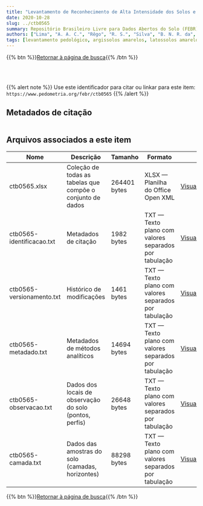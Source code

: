 ```yaml
---
title: "Levantamento de Reconhecimento de Alta Intensidade dos Solos e Avaliação da Aptidão Agrícola das Terras da Área de Novo Paraíso, Roraima"
date: 2020-10-28
slug: ../ctb0565
summary: Repositório Brasileiro Livre para Dados Abertos do Solo (FEBR) | A febre dos dados de solo no Brasil
authors: ["Lima", "A. A. C.", "Rêgo", "R. S.", "Silva", "B. N. R. da", "Duriez", "M. A. de M.", "Calessen", "M. E. C.", "Johas", "R. A. L.", "Araújo", "W. S. de", "Moreira", "G. N. C.", "Bloise", "R.", "Paula", "J. L. de", "Santos", "H. G. dos ."]
tags: [levantamento pedológico, argissolos amarelos, latossolos amarelos, plintossolos, nitossolos,]
---
```


<style>
div.alert > div {
    font-size: 0.8rem;
}
</style>

{{% btn %}}<a href="/febr/buscar/">Retornar à página de busca</a>{{% /btn %}}

<br>
<br>

{{% alert note %}}
Use este identificador para citar ou linkar para este item: `https://www.pedometria.org/febr/ctb0565`
{{% /alert %}}

## Metadados de citação

<table>
<!-- Fonte: https://gist.github.com/jfreels/6814721 -->
<script src="https://d3js.org/d3.v3.min.js" charset="utf-8"></script>
<script type='text/javascript' src='/febr/buscar/script.js'></script>
<script type='text/javascript'>
  d3.tsv('ctb0565-identificacao.txt',function (data) {
    var columns = ['campo', 'valor']
    tabulate(data, columns)
  })
</script>
</table>

## Arquivos associados a este item

<table style="width:100%">
  <thead>
    <tr>
      <th>Nome</th>
      <th>Descrição</th>
      <th>Tamanho</th>
      <th>Formato</th>
      <th></th>
    </tr>
  </thead>
  <tbody>
    <tr>
      <td>ctb0565.xlsx</td>
      <td>Coleção de todas as tabelas que compõe o conjunto de dados</td>
      <td>264401 bytes</td>
      <td>XLSX — Planilha do Office Open XML</td>
      <td><a href="https://cloud.utfpr.edu.br/index.php/s/Df6dhfzYJ1DDeso/download?path=%2Fctb0565&files=ctb0565.xlsx" class="btn btn-primary btn-block" role="button">Visualizar/Abrir</a></td>
    </tr>
    <tr>
      <td>ctb0565-identificacao.txt</td>
      <td>Metadados de citação</td>
      <td>1982 bytes</td>
      <td>TXT — Texto plano com valores separados por tabulação</td>
      <td><a href="https://cloud.utfpr.edu.br/index.php/s/Df6dhfzYJ1DDeso/download?path=%2Fctb0565&files=ctb0565-identificacao.txt" class="btn btn-primary btn-block" role="button">Visualizar/Abrir</a></td>
    </tr>
    <tr>
      <td>ctb0565-versionamento.txt</td>
      <td>Histórico de modificações</td>
      <td>1461 bytes</td>
      <td>TXT — Texto plano com valores separados por tabulação</td>
      <td><a href="https://cloud.utfpr.edu.br/index.php/s/Df6dhfzYJ1DDeso/download?path=%2Fctb0565&files=ctb0565-versionamento.txt" class="btn btn-primary btn-block" role="button">Visualizar/Abrir</a></td>
    </tr>
    <tr>
      <td>ctb0565-metadado.txt</td>
      <td>Metadados de métodos analíticos</td>
      <td>14694 bytes</td>
      <td>TXT — Texto plano com valores separados por tabulação</td>
      <td><a href="https://cloud.utfpr.edu.br/index.php/s/Df6dhfzYJ1DDeso/download?path=%2Fctb0565&files=ctb0565-metadado.txt" class="btn btn-primary btn-block" role="button">Visualizar/Abrir</a></td>
    </tr>
    <tr>
      <td>ctb0565-observacao.txt</td>
      <td>Dados dos locais de observação do solo (pontos, perfis)</td>
      <td>26648 bytes</td>
      <td>TXT — Texto plano com valores separados por tabulação</td>
      <td><a href="https://cloud.utfpr.edu.br/index.php/s/Df6dhfzYJ1DDeso/download?path=%2Fctb0565&files=ctb0565-observacao.txt" class="btn btn-primary btn-block" role="button">Visualizar/Abrir</a></td>
    </tr>
    <tr>
      <td>ctb0565-camada.txt</td>
      <td>Dados das amostras do solo (camadas, horizontes)</td>
      <td>88298 bytes</td>
      <td>TXT — Texto plano com valores separados por tabulação</td>
      <td><a href="https://cloud.utfpr.edu.br/index.php/s/Df6dhfzYJ1DDeso/download?path=%2Fctb0565&files=ctb0565-camada.txt" class="btn btn-primary btn-block" role="button">Visualizar/Abrir</a></td>
    </tr>
  </tbody>
</table>

{{% btn %}}<a href="/febr/buscar/">Retornar à página de busca</a>{{% /btn %}}
